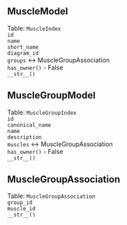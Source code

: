 ## MuscleModel
Table: `MuscleIndex`  
`id`  
`name`  
`short_name`  
`diagram_id`  
`groups` <-> MuscleGroupAssociation  
`has_owner()` - False    
`__str__()`  

## MuscleGroupModel
Table: `MuscleGroupIndex`  
`id`   
`canonical_name`  
`name`  
`description`  
`muscles` <-> MuscleGroupAssociation  
`has_owner()` - False  
`__str__()`  

## MuscleGroupAssociation
Table: `MuscleGroupAssociation`  
`group_id`  
`muscle_id`  
`__str__()`   
